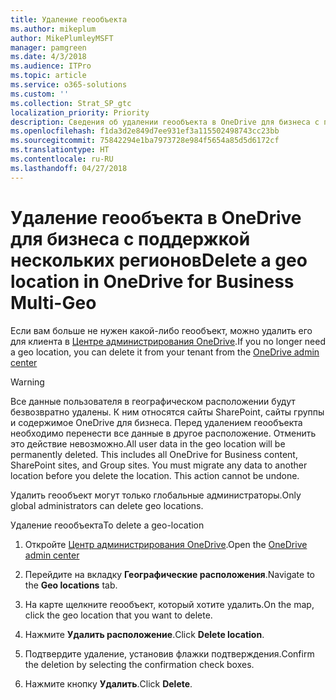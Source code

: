 ```yaml
---
title: Удаление геообъекта
ms.author: mikeplum
author: MikePlumleyMSFT
manager: pamgreen
ms.date: 4/3/2018
ms.audience: ITPro
ms.topic: article
ms.service: o365-solutions
ms.custom: ''
ms.collection: Strat_SP_gtc
localization_priority: Priority
description: Сведения об удалении геообъекта в OneDrive для бизнеса с поддержкой нескольких регионов.
ms.openlocfilehash: f1da3d2e849d7ee931ef3a115502498743cc23bb
ms.sourcegitcommit: 75842294e1ba7973728e984f5654a85d5d6172cf
ms.translationtype: HT
ms.contentlocale: ru-RU
ms.lasthandoff: 04/27/2018
---
```

# <a name="delete-a-geo-location-in-onedrive-for-business-multi-geo"></a><span data-ttu-id="c508d-103">Удаление геообъекта в OneDrive для бизнеса с поддержкой нескольких регионов</span><span class="sxs-lookup"><span data-stu-id="c508d-103">Delete a geo location in OneDrive for Business Multi-Geo</span></span>

<span data-ttu-id="c508d-104">Если вам больше не нужен какой-либо геообъект, можно удалить его для клиента в [Центре администрирования OneDrive](https://admin.onedrive.com).</span><span class="sxs-lookup"><span data-stu-id="c508d-104">If you no longer need a geo location, you can delete it from your tenant from the [OneDrive admin center](https://admin.onedrive.com)</span></span>

> [!WARNING]
> <span data-ttu-id="c508d-p101">Все данные пользователя в географическом расположении будут безвозвратно удалены. К ним относятся сайты SharePoint, сайты группы и содержимое OneDrive для бизнеса. Перед удалением геообъекта необходимо перенести все данные в другое расположение. Отменить это действие невозможно.</span><span class="sxs-lookup"><span data-stu-id="c508d-p101">All user data in the geo location will be permanently deleted. This includes all OneDrive for Business content, SharePoint sites, and Group sites. You must migrate any data to another location before you delete the location. This action cannot be undone.</span></span>

<span data-ttu-id="c508d-109">Удалить геообъект могут только глобальные администраторы.</span><span class="sxs-lookup"><span data-stu-id="c508d-109">Only global administrators can delete geo locations.</span></span>

<span data-ttu-id="c508d-110">Удаление геообъекта</span><span class="sxs-lookup"><span data-stu-id="c508d-110">To delete a geo-location</span></span>

1. <span data-ttu-id="c508d-111">Откройте [Центр администрирования OneDrive](https://admin.onedrive.com).</span><span class="sxs-lookup"><span data-stu-id="c508d-111">Open the [OneDrive admin center](https://admin.onedrive.com)</span></span>

2. <span data-ttu-id="c508d-112">Перейдите на вкладку **Географические расположения**.</span><span class="sxs-lookup"><span data-stu-id="c508d-112">Navigate to the **Geo locations** tab.</span></span>

3. <span data-ttu-id="c508d-113">На карте щелкните геообъект, который хотите удалить.</span><span class="sxs-lookup"><span data-stu-id="c508d-113">On the map, click the geo location that you want to delete.</span></span>

4. <span data-ttu-id="c508d-114">Нажмите **Удалить расположение**.</span><span class="sxs-lookup"><span data-stu-id="c508d-114">Click **Delete location**.</span></span>

5. <span data-ttu-id="c508d-115">Подтвердите удаление, установив флажки подтверждения.</span><span class="sxs-lookup"><span data-stu-id="c508d-115">Confirm the deletion by selecting the confirmation check boxes.</span></span>

6. <span data-ttu-id="c508d-116">Нажмите кнопку **Удалить**.</span><span class="sxs-lookup"><span data-stu-id="c508d-116">Click **Delete**.</span></span>



